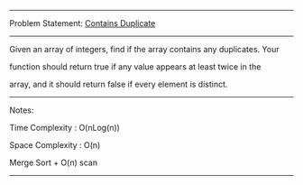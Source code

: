 ******************************************************************************
Problem Statement: [Contains Duplicate](https://leetcode.com/problems/contains-duplicate/#/description)
******************************************************************************

Given an array of integers, find if the array contains any duplicates. Your

function should return true if any value appears at least twice in the

array, and it should return false if every element is distinct. 

******************************************************************************
Notes:

Time Complexity : O(nLog(n)) 

Space Complexity : O(n)

Merge Sort + O(n) scan

******************************************************************************
